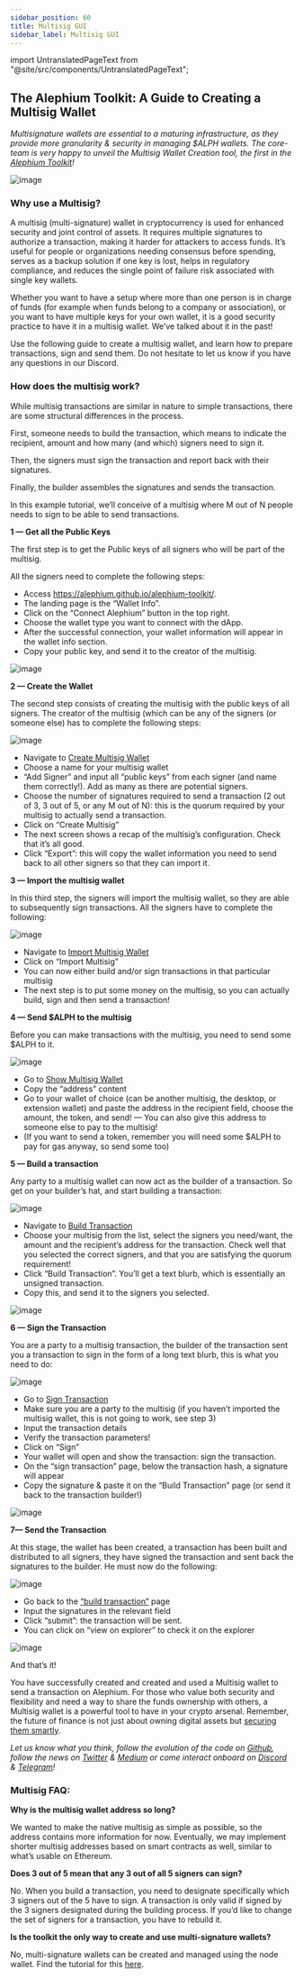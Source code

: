 ```yaml
---
sidebar_position: 60
title: Multisig GUI
sidebar_label: Multisig GUI
---
```


import UntranslatedPageText from "@site/src/components/UntranslatedPageText";

<UntranslatedPageText />

## The Alephium Toolkit: A Guide to Creating a Multisig Wallet

*Multisignature wallets are essential to a maturing infrastructure, as they provide more granularity & security in managing $ALPH wallets. The core-team is very happy to unveil the Multisig Wallet Creation tool, the first in the [Alephium Toolkit](https://alephium.github.io/alephium-toolkit/)!*

![image](https://github.com/alephium/docs/assets/88235023/29f9c9e9-02e4-4d26-80bb-7d0e5c14b6d0)


### Why use a Multisig?

A multisig (multi-signature) wallet in cryptocurrency is used for enhanced security and joint control of assets. It requires multiple signatures to authorize a transaction, making it harder for attackers to access funds. It’s useful for people or organizations needing consensus before spending, serves as a backup solution if one key is lost, helps in regulatory compliance, and reduces the single point of failure risk associated with single key wallets.

Whether you want to have a setup where more than one person is in charge of funds (for example when funds belong to a company or association), or you want to have multiple keys for your own wallet, it is a good security practice to have it in a multisig wallet. We’ve talked about it in the past!

Use the following guide to create a multisig wallet, and learn how to prepare transactions, sign and send them. Do not hesitate to let us know if you have any questions in our Discord.

### How does the multisig work?
While multisig transactions are similar in nature to simple transactions, there are some structural differences in the process.

First, someone needs to build the transaction, which means to indicate the recipient, amount and how many (and which) signers need to sign it.

Then, the signers must sign the transaction and report back with their signatures.

Finally, the builder assembles the signatures and sends the transaction.

In this example tutorial, we’ll conceive of a multisig where M out of N people needs to sign to be able to send transactions.


**1 — Get all the Public Keys**

The first step is to get the Public keys of all signers who will be part of the multisig.

All the signers need to complete the following steps:

* Access https://alephium.github.io/alephium-toolkit/.
* The landing page is the “Wallet Info”.
* Click on the “Connect Alephium” button in the top right.
* Choose the wallet type you want to connect with the dApp.
* After the successful connection, your wallet information will appear in the wallet info section.
* Copy your public key, and send it to the creator of the multisig.

![image](https://github.com/alephium/docs/assets/88235023/235b6c73-5519-4231-9f46-21e822843bfe)


**2 — Create the Wallet**

The second step consists of creating the multisig with the public keys of all signers. The creator of the multisig (which can be any of the signers (or someone else) has to complete the following steps:

![image](https://github.com/alephium/docs/assets/88235023/43f25034-30af-4b70-9565-2514b656138c)

* Navigate to [Create Multisig Wallet](https://alephium.github.io/alephium-toolkit/)
* Choose a name for your multisig wallet
* “Add Signer” and input all “public keys” from each signer (and name them correctly!). Add as many as there are potential signers.
* Choose the number of signatures required to send a transaction (2 out of 3, 3 out of 5, or any M out of N): this is the quorum required by your multisig to actually send a transaction.
* Click on “Create Multisig”
* The next screen shows a recap of the multisig’s configuration. Check that it’s all good.
* Click “Export”: this will copy the wallet information you need to send back to all other signers so that they can import it.


**3 — Import the multisig wallet** 

In this third step, the signers will import the multisig wallet, so they are able to subsequently sign transactions. All the signers have to complete the following:

![image](https://github.com/alephium/docs/assets/88235023/ddf154db-31c7-45b4-bd37-48c61811ebc5)

* Navigate to [Import Multisig Wallet](https://alephium.github.io/alephium-toolkit/#/multisig/import)
* Click on “Import Multisig”
* You can now either build and/or sign transactions in that particular multisig
* The next step is to put some money on the multisig, so you can actually build, sign and then send a transaction!


**4 — Send $ALPH to the multisig**

Before you can make transactions with the multisig, you need to send some $ALPH to it.

![image](https://github.com/alephium/docs/assets/88235023/f16d17dd-1520-4869-8506-6ab0e0cc8209)

* Go to [Show Multisig Wallet](https://alephium.github.io/alephium-toolkit/#/multisig/show)
* Copy the “address” content
* Go to your wallet of choice (can be another multisig, the desktop, or extension wallet) and paste the address in the recipient field, choose the amount, the token, and send! — You can also give this address to someone else to pay to the multisig!
* (If you want to send a token, remember you will need some $ALPH to pay for gas anyway, so send some too)


**5 — Build a transaction**

Any party to a multisig wallet can now act as the builder of a transaction. So get on your builder’s hat, and start building a transaction:

![image](https://github.com/alephium/docs/assets/88235023/25a813a5-bbdc-4ade-874f-aa1d3c256368)

* Navigate to [Build Transaction](https://alephium.github.io/alephium-toolkit/#/multisig/build-tx)
* Choose your multisig from the list, select the signers you need/want, the amount and the recipient’s address for the transaction. Check well that you selected the correct signers, and that you are satisfying the quorum requirement!
* Click “Build Transaction”. You’ll get a text blurb, which is essentially an unsigned transaction.
* Copy this, and send it to the signers you selected.

![image](https://github.com/alephium/docs/assets/88235023/df652c60-e247-4b6d-8363-e847729ef0d7)

**6 — Sign the Transaction**

You are a party to a multisig transaction, the builder of the transaction sent you a transaction to sign in the form of a long text blurb, this is what you need to do:

![image](https://github.com/alephium/docs/assets/88235023/2c4bc5fa-c262-4d8b-a102-03ab20529689)

* Go to [Sign Transaction](https://alephium.github.io/alephium-toolkit/#/multisig/sign-tx)
* Make sure you are a party to the multisig (if you haven’t imported the multisig wallet, this is not going to work, see step 3)
* Input the transaction details
* Verify the transaction parameters!
* Click on “Sign”
* Your wallet will open and show the transaction: sign the transaction.
* On the “sign transaction” page, below the transaction hash, a signature will appear
* Copy the signature & paste it on the “Build Transaction” page (or send it back to the transaction builder!)

![image](https://github.com/alephium/docs/assets/88235023/c11ff378-ff58-4eef-9db3-021041205c3d)

**7— Send the Transaction**

At this stage, the wallet has been created, a transaction has been built and distributed to all signers, they have signed the transaction and sent back the signatures to the builder. He must now do the following:

![image](https://github.com/alephium/docs/assets/88235023/2c1107b7-11f7-4cd0-982a-4c60ee90d924)

* Go back to the [“build transaction”](https://alephium.github.io/alephium-toolkit/#/multisig/build-tx) page
* Input the signatures in the relevant field
* Click “submit”: the transaction will be sent.
* You can click on “view on explorer” to check it on the explorer

![image](https://github.com/alephium/docs/assets/88235023/6fcec318-8c61-4c33-9157-d9cd66f0e3d8)

And that’s it!

You have successfully created and created and used a Multisig wallet to send a transaction on Alephium. For those who value both security and flexibility and need a way to share the funds ownership with others, a Multisig wallet is a powerful tool to have in your crypto arsenal. Remember, the future of finance is not just about owning digital assets but [securing them smartly](https://medium.com/@alephium/ttxoo-2-the-road-to-self-custody-cfea4ae89444).

*Let us know what you think, follow the evolution of the code on [Github](https://github.com/alephium), follow the news on [Twitter](https://twitter.com/alephium) & [Medium](https://medium.com/@alephium) or come interact onboard on [Discord](https://discord.com/invite/GEbcpajCJG) & [Telegram](https://t.me/alephiumgroup)!*

### Multisig FAQ:

**Why is the multisig wallet address so long?**

We wanted to make the native multisig as simple as possible, so the address contains more information for now. Eventually, we may implement shorter multisig addresses based on smart contracts as well, similar to what’s usable on Ethereum.

**Does 3 out of 5 mean that any 3 out of all 5 signers can sign?**

No. When you build a transaction, you need to designate specifically which 3 signers out of the 5 have to sign. A transaction is only valid if signed by the 3 signers designated during the building process. If you’d like to change the set of signers for a transaction, you have to rebuild it.

**Is the toolkit the only way to create and use multi-signature wallets?**

No, multi-signature wallets can be created and managed using the node wallet. Find the tutorial for this [here](https://docs.alephium.org/misc/multisig-guide/).
